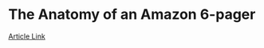 # The Anatomy of an Amazon 6-pager

 [Article Link](https://writingcooperative.com/the-anatomy-of-an-amazon-6-pager-fc79f31a41c9)
